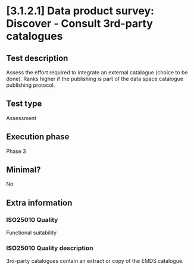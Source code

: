 
# [3.1.2.1] Data product survey: Discover - Consult 3rd-party catalogues
 
## Test description
Assess the effort required to integrate an external catalogue (choice to be done). Ranks higher if the publishing is part of the data space catalogue publishing protocol.
 
## Test type
Assessment
 
## Execution phase
Phase 3
 
## Minimal?
No
 
## Extra information
### ISO25010 Quality
Functional suitability
### ISO25010 Quality description
3rd-party catalogues contain an extract or copy of the EMDS catalogue.
    